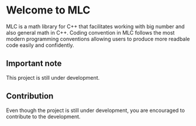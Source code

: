 # Welcome to MLC
MLC is a math library for C++ that facilitates working with big number and also general math in C++.
Coding convention in MLC follows the most modern programming conventions allowing users to produce more readbale code easily and confidently.

## Important note
This project is still under development.

## Contribution
Even though the project is still under development, you are encouraged to contribute to the development.
